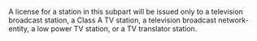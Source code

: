 A license for a station in this subpart will be issued only to a television broadcast station, a Class A TV station, a television broadcast network-entity, a low power TV station, or a TV translator station.

